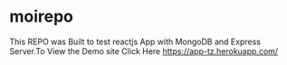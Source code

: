 # moirepo
This REPO was Built to test reactjs App with MongoDB and Express Server.To View the Demo site Click Here https://app-tz.herokuapp.com/

